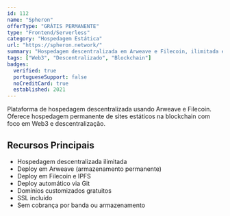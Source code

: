 ```yaml
---
id: 112
name: "Spheron"
offerType: "GRÁTIS PERMANENTE"
type: "Frontend/Serverless"
category: "Hospedagem Estática"
url: "https://spheron.network/"
summary: "Hospedagem descentralizada em Arweave e Filecoin, ilimitada e gratuita."
tags: ["Web3", "Descentralizado", "Blockchain"]
badges:
  verified: true
  portugueseSupport: false
  noCreditCard: true
  established: 2021
---
```


Plataforma de hospedagem descentralizada usando Arweave e Filecoin. Oferece hospedagem permanente de sites estáticos na blockchain com foco em Web3 e descentralização.

## Recursos Principais

- Hospedagem descentralizada ilimitada
- Deploy em Arweave (armazenamento permanente)
- Deploy em Filecoin e IPFS
- Deploy automático via Git
- Domínios customizados gratuitos
- SSL incluído
- Sem cobrança por banda ou armazenamento
